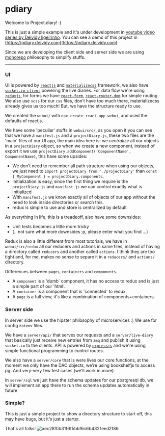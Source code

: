pdiary
===

Welcome to Project.diary! :)

This is just a simple example and it's under development in [youtube video series by Deividy ligeirinho](https://www.youtube.com/c/DeividyMethelerZachetti).
You can see a demo of this project in [https://pdiary.deividy.com](https://pdiary.deividy.com)

Since we are developing the client side and server side we are using [monorepo](https://danluu.com/monorepo/) philosophy to simplify stuffs.

---

### UI

UI is powered by [`reactjs`](https://reactjs.org) and [`materializecss`](https://materializecss.com) framework, we also have [`socket.io-client`](https://github.com/socketio/socket.io-client) powering the live diaries.
For data flow we're using [`reduxjs`](https://redux.js.org/), for forms we have [`react-form`](https://react-form.js.org/#/), [`react-router-dom`](https://github.com/ReactTraining/react-router/tree/master/packages/react-router-dom) for simple routing.
We also use `scss` for our `css` files, don't have too much there, materializecss already gives us too much! But, we have the structure ready to use.

We created the `webui/` with `npx create-react-app webui`, and used the defaults of reactjs.

We have some 'peculiar' stuffs in `webui/src/`, as you open it you can see that we have a `manifest.js` and a `projectDiary.js`,
these two files are the 'main' files of our UI app, the main idea here is: we *centralize* all our objects in a `projectDiary` object,
so when we create a new component, instead of export it we use `projectDiary.addComponent('ComponentName', ComponentName)`, this have some upsides:

- We don't need to remember all path structure when using our objects, we just need to `import projectDiary from './projectDiary'` than `const { MyComponent } = projectDiary.components`.
- Initialization is easy, since the first thing we require is the `projectDiary.js` and `manifest.js` we can control exactly what is initialized
- With `manifest.js` we know exactly all of objects of our app without the need to look inside directories or search this.
- redux is simple to use and store is centralized by default

As everything in life, this is a treadeoff, also have some downsides:

- Unit tests becomes a little more tricky
- (.. not sure what more downsides :p, please enter what you find ...)

Redux is also a little different from most tutorials, we have in `webui/src/redux` all our reducers and actions in same files, instead of having a directory called `reducers` and another called `actions`.
I think they are too tight and, for me, makes no sense to separe it in a `reducers/` and `actions/` directory.

Differences between `pages`, `containers` and `components`.
- A `component` is a 'dumb' component, it has no access to redux and is just a simple part of our 'html'.
- A `container` is a component that is 'connected' to redux.
- A `page` is a full view, it's like a combination of components+containers.


### Server side

In server side we use the hipster philosophy of microservices :)
We use for config `dotenv` files.

We have a `server/api/` that serves our requests and a `server/live-diary` that basically just receive new entries from `zmq` and publish it using `socket.io` to the clients.
API is powered by [`expressjs`](https://expressjs.com) and we're using simple functional programming to control routes.

We also have a `server/core` that is were lives our core functions, at the moment we only have the DAO objects, we're using bookshelfjs to access pg.
And very-very few test cases (we'll work in more).

In `server/sql` we just have the schema updates for our postgresql db, we will implement an app there to run the schema updates automatically in future


### Simple?

This is just a simple project to show a directory structure to start off, this may have bugs, but it's just a starter.

That's all folks!
![aec28f0b31f6f5bbf6c6b4321eed2186](https://user-images.githubusercontent.com/1174445/36538538-ab028c76-17b2-11e8-9e1d-0c5b778a02ab.jpg)
